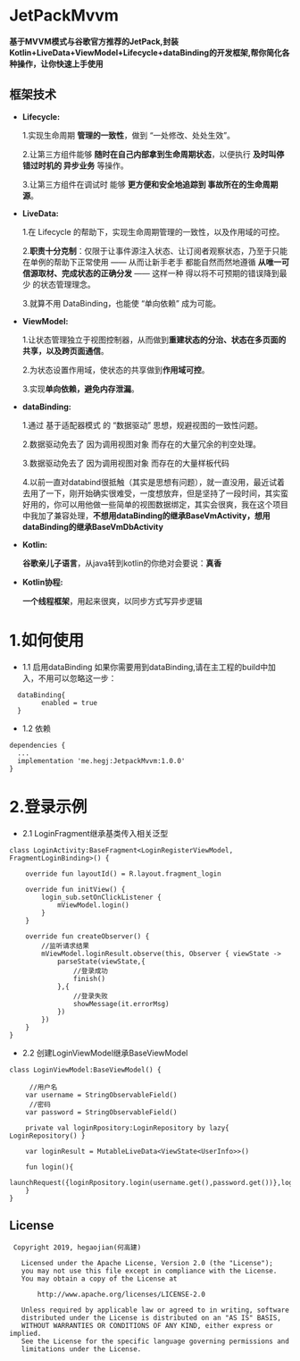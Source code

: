 # JetPackMvvm
**基于MVVM模式与谷歌官方推荐的JetPack,封装Kotlin+LiveData+ViewModel+Lifecycle+dataBinding的开发框架,帮你简化各种操作，让你快速上手使用**  

## 框架技术  

- **Lifecycle:**

  1.实现生命周期  **管理的一致性**，做到 “一处修改、处处生效”。  
  
  2.让第三方组件能够 **随时在自己内部拿到生命周期状态**，以便执行 **及时叫停 错过时机的 异步业务** 等操作。  
  
  3.让第三方组件在调试时 能够 **更方便和安全地追踪到 事故所在的生命周期源**。  
  
- **LiveData:**

  1.在 Lifecycle 的帮助下，实现生命周期管理的一致性，以及作用域的可控。  
  
  2.**职责十分克制**：仅限于让事件源注入状态、让订阅者观察状态，乃至于只能在单例的帮助下正常使用 —— 从而让新手老手 都能自然而然地遵循 **从唯一可信源取材、完成状态的正确分发** —— 这样一种 得以将不可预期的错误降到最少 的状态管理理念。  
  
  3.就算不用 DataBinding，也能使 “单向依赖” 成为可能。  
  
- **ViewModel:**  

  1.让状态管理独立于视图控制器，从而做到**重建状态的分治、状态在多页面的共享，以及跨页面通信**。
  
  2.为状态设置作用域，使状态的共享做到**作用域可控**。  
  
  3.实现**单向依赖，避免内存泄漏**。 
  
- **dataBinding:**
  
  1.通过 基于适配器模式 的 “数据驱动” 思想，规避视图的一致性问题。  
  
  2.数据驱动免去了 因为调用视图对象 而存在的大量冗余的判空处理。  
  
  3.数据驱动免去了 因为调用视图对象 而存在的大量样板代码  
  
  4.以前一直对databind很抵触（其实是思想有问题），就一直没用，最近试着去用了一下，刚开始确实很难受，一度想放弃，但是坚持了一段时间，其实蛮好用的，你可以用他做一些简单的视图数据绑定，其实会很爽，我在这个项目中我加了兼容处理，**不想用dataBinding的继承BaseVmActivity，想用dataBinding的继承BaseVmDbActivity**
  
- **Kotlin:**

  **谷歌亲儿子语言**，从java转到kotlin的你绝对会要说：**真香**
  
- **Kotlin协程:**  

  **一个线程框架**，用起来很爽，以同步方式写异步逻辑

# 1.如何使用

- 1.1 启用dataBinding 如果你需要用到dataBinding,请在主工程的build中加入，不用可以忽略这一步：
```
  dataBinding{
        enabled = true
  }
```
- 1.2 依赖
```
dependencies {
  ...
  implementation 'me.hegj:JetpackMvvm:1.0.0'
}

```
# 2.登录示例  

- 2.1 LoginFragment继承基类传入相关泛型
```
class LoginActivity:BaseFragment<LoginRegisterViewModel, FragmentLoginBinding>() {

    override fun layoutId() = R.layout.fragment_login

    override fun initView() {
        login_sub.setOnClickListener {
            mViewModel.login()
        }
    }

    override fun createObserver() {
        //监听请求结果
        mViewModel.loginResult.observe(this, Observer { viewState ->
            parseState(viewState,{
                //登录成功
                finish()
            },{
                //登录失败
                showMessage(it.errorMsg)
            })
        })
    }
}
```
- 2.2 创建LoginViewModel继承BaseViewModel
```
class LoginViewModel:BaseViewModel() {
    
     //用户名
    var username = StringObservableField()
     //密码
    var password = StringObservableField()
    
    private val loginRpository:LoginRepository by lazy{ LoginRepository() }

    var loginResult = MutableLiveData<ViewState<UserInfo>>()

    fun login(){
        launchRequest({loginRpository.login(username.get(),password.get())},loginResult)
    }
}
```
## License
```
 Copyright 2019, hegaojian(何高建)       
  
   Licensed under the Apache License, Version 2.0 (the "License");
   you may not use this file except in compliance with the License.
   You may obtain a copy of the License at 
 
       http://www.apache.org/licenses/LICENSE-2.0 

   Unless required by applicable law or agreed to in writing, software
   distributed under the License is distributed on an "AS IS" BASIS,
   WITHOUT WARRANTIES OR CONDITIONS OF ANY KIND, either express or implied.
   See the License for the specific language governing permissions and
   limitations under the License.
```


